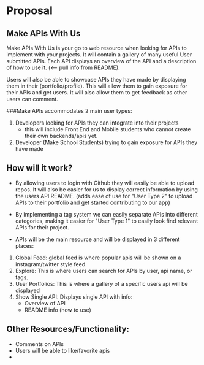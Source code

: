 # Proposal


## Make APIs With Us
Make APIs With Us is your go to web resource when looking for APIs to implement with your projects. It will contain a gallery of many useful User submitted APIs. Each API displays an overview of the API and a description of how to use it. (<-- pull info from README).

Users will also be able to showcase APIs they have made by displaying them in their (portfolio/profile). This will allow them to gain exposure for their APIs and get users. It will also allow them to get feedback as other users can comment.


###Make APIs accommodates 2 main user types:
1. Developers looking for APIs they can integrate into their projects
    - this will include Front End and Mobile students who cannot create their own backends/apis yet.
2. Developer (Make School Students) trying to gain exposure for APIs they have made

## How will it work?
- By allowing users to login with Github they will easily be able to upload repos. It will also be easier for us to display correct information by using the users API README. (adds ease of use for "User Type 2" to upload APIs to their portfolio and get started contributing to our app)

- By implementing a tag system we can easily separate APIs into different categories, making it easier for "User Type 1" to easily look find relevant APIs for their project.


- APIs will be the main resource and will be displayed in 3 different places:
1. Global Feed: global feed is where popular apis will be shown on a instagram/twitter style feed.
2. Explore: This is where users can search for APIs by user, api name, or tags.
3. User Portfolios: This is where a gallery of a specific users api will be displayed
4. Show Single API: Displays single API with info:
    - Overview of API
    - README info (how to use)

## Other Resources/Functionality:
- Comments on APIs
- Users will be able to like/favorite apis
- 
